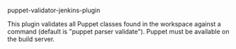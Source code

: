 puppet-validator-jenkins-plugin

This plugin validates all Puppet classes found in the workspace against a command (default is "puppet parser validate"). Puppet must be available on the build server.
